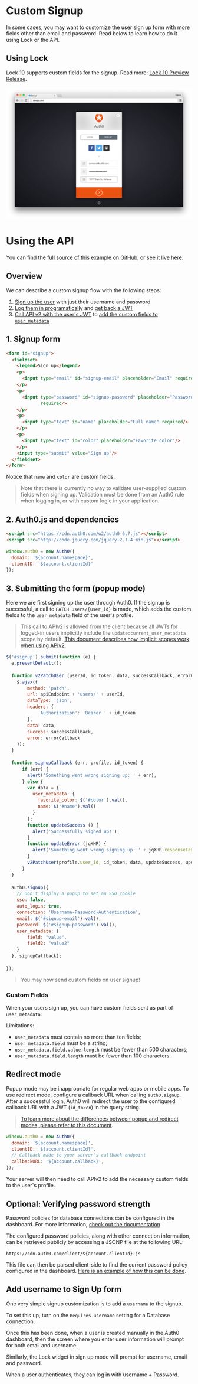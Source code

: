 # Custom Signup

In some cases, you may want to customize the user sign up form with more fields other than email and password. Read below to learn how to do it using Lock or the API.

## Using Lock

Lock 10 supports custom fields for the signup. Read more: [Lock 10 Preview Release](/libraries/lock/v10).

![custom signup fields](/media/articles/libraries/lock/v10/signupcustom.png)

# Using the API

You can find the [full source of this example on GitHub](https://github.com/auth0/auth0-custom-signup-apiv2-sample), or [see it live here](https://auth0.github.io/auth0-custom-signup-apiv2-sample/).

## Overview

We can describe a custom signup flow with the following steps:

1. [Sign up the user](/auth-api#!#post--dbconnections-signup) with just their username and password
2. [Log them in programatically](/auth-api#!#post--oauth-ro) and [get back a JWT](/scopes)
3. [Call API v2 with the user's JWT](/api/v2#!/Users/patch_users_by_id) to [add the custom fields to `user_metadata`](/api/v2/changes#user-metadata)

## 1. Signup form

```html
<form id="signup">
  <fieldset>
    <legend>Sign up</legend>
    <p>
      <input type="email" id="signup-email" placeholder="Email" required/>
    </p>
    <p>
      <input type="password" id="signup-password" placeholder="Password"
             required/>
    </p>
    <p>
      <input type="text" id="name" placeholder="Full name" required/>
    </p>
    <p>
      <input type="text" id="color" placeholder="Favorite color"/>
    </p>
    <input type="submit" value="Sign up"/>
  </fieldset>
</form>
```

Notice that `name` and `color` are custom fields.

> Note that there is currently no way to validate user-supplied custom fields when signing up.
Validation must be done from an Auth0 rule when logging in, or with custom logic in your application.

## 2. Auth0.js and dependencies

```html
<script src="https://cdn.auth0.com/w2/auth0-6.7.js"></script>
<script src="http://code.jquery.com/jquery-2.1.4.min.js"></script>
```

```js
window.auth0 = new Auth0({
  domain: '${account.namespace}',
  clientID: '${account.clientId}'
});
```

## 3. Submitting the form (popup mode)

Here we are first signing up the user through Auth0. If the signup is successful,
a call to `PATCH users/{user_id}` is made, which adds the custom fields to the
`user_metadata` field of the user's profile.

> This call to APIv2 is allowed from the client because all JWTs for logged-in
users implicitly include the `update:current_user_metadata` scope by default.
[This document describes how implicit scopes work when using APIv2](/api/v2/changes#scopes).

```js
$('#signup').submit(function (e) {
  e.preventDefault();

  function v2PatchUser (userId, id_token, data, successCallback, errorCallback) {
    $.ajax({
        method: 'patch',
        url: apiEndpoint + 'users/' + userId,
        dataType: 'json',
        headers: {
            'Authorization': 'Bearer ' + id_token
        },
        data: data,
        success: successCallback,
        error: errorCallback
    });
  }

  function signupCallback (err, profile, id_token) {
      if (err) {
        alert('Something went wrong signing up: ' + err);
      } else {
        var data = {
          user_metadata: {
            favorite_color: $('#color').val(),
            name: $('#name').val()
          }
        };
        function updateSuccess () {
          alert('Successfully signed up!');
        }
        function updateError (jqXHR) {
          alert('Something went wrong signing up: ' + jqXHR.responseText);
        }
        v2PatchUser(profile.user_id, id_token, data, updateSuccess, updateError);
      }
  }

  auth0.signup({
    // Don't display a popup to set an SSO cookie
    sso: false,
    auto_login: true,
    connection: 'Username-Password-Authentication',
    email: $('#signup-email').val(),
    password: $('#signup-password').val(),
    user_metadata: {
        field: "value",
        field2: "value2"
    }
  }, signupCallback);

});
```

> You may now send custom fields on user signup!

### Custom Fields

When your users sign up, you can have custom fields sent as part of `user_metadata`.

Limitations:
* `user_metadata` must contain no more than ten fields;
* `user_metadata.field` must be a string;
* `user_metadata.field.value.length` must be fewer than 500 characters;
* `user_metadata.field.length` must be fewer than 100 characters.

## Redirect mode

Popup mode may be inappropriate for regular web apps or mobile apps. To
use redirect mode, configure a callback URL when calling `auth0.signup`. After a
successful login, Auth0 will redirect the user to the configured callback URL
with a JWT (`id_token`) in the query string.

> [To learn more about the differences between popup and redirect modes,
please refer to this document](/libraries/lock/authentication-modes).

```js
window.auth0 = new Auth0({
  domain: '${account.namespace}',
  clientID: '${account.clientId}',
  // Callback made to your server's callback endpoint
  callbackURL: '${account.callback}',
});
```

Your server will then need to call APIv2 to add the necessary custom fields to
the user's profile.


## Optional: Verifying password strength

Password policies for database connections can be configured in the dashboard.
For more information, [check out the documentation](password-strength).

The configured password policies, along with other connection information, can be retrieved publicly by accessing a JSONP file at the following URL:

    https://cdn.auth0.com/client/${account.clientId}.js

This file can then be parsed client-side to find the current password policy configured in the dashboard.
[Here is an example of how this can be done](https://github.com/auth0/auth0-password-policy-sample).

## Add username to Sign Up form

One very simple signup customization is to add a `username` to the signup.

To set this up,  turn on the  `Requires username` setting for a Database connection.

Once this has been done, when a user is created manually in the Auth0 dashboard, then the screen where you enter user information will prompt for both email and username.

Similarly, the Lock widget in sign up mode will prompt for username, email and password.

When a user authenticates, they can log in with username + Password.
